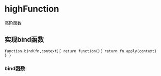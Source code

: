 # highFunction
高阶函数
## 实现bind函数
` function bind(fn,context){
    return function(){
        return fn.apply(context)
    }
} `
### bind函数